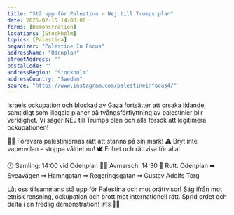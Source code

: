 ```yaml
---
title: "Stå upp för Palestina – Nej till Trumps plan"
date: 2025-02-15 14:00:00
forms: [Demonstration]
locations: [Stockholm]
topics: [Palestina]
organizer: "Palestine In Focus"
addressName: "Odenplan"
streetAddress: ""
postalCode: ""
addressRegion: "Stockholm"
addressCountry: "Sweden"
source: "https://www.instagram.com/palestineinfocus4/"
---
```


Israels ockupation och blockad av Gaza fortsätter att orsaka lidande, samtidigt som illegala planer på tvångsförflyttning av palestinier blir verklighet. Vi säger NEJ till Trumps plan och alla försök att legitimera ockupationen!

✊🏽 Försvara palestiniernas rätt att stanna på sin mark!
⚠️ Bryt inte vapenvilan – stoppa våldet nu!
🕊️ Frihet och rättvisa för alla!

🕐 Samling: 14:00 vid Odenplan
🚶‍♂️ Avmarsch: 14:30
📍 Rutt: Odenplan ➡ Sveavägen ➡ Hamngatan ➡ Regeringsgatan ➡ Gustav Adolfs Torg

Låt oss tillsammans stå upp för Palestina och mot orättvisor! Säg ifrån mot etnisk rensning, ockupation och brott mot internationell rätt. Sprid ordet och delta i en fredlig demonstration! 🇵🇸✊🏽